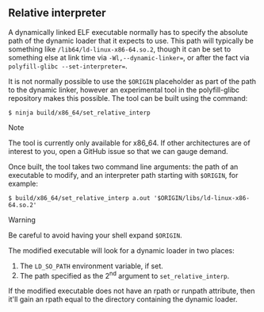 ## Relative interpreter

A dynamically linked ELF executable normally has to specify the absolute path of the dynamic loader that it expects to use. This path will typically be something like `/lib64/ld-linux-x86-64.so.2`, though it can be set to something else at link time via `-Wl,--dynamic-linker=`, or after the fact via `polyfill-glibc --set-interpreter=`.

It is not normally possible to use the `$ORIGIN` placeholder as part of the path to the dynamic linker, however an experimental tool in the polyfill-glibc repository makes this possible. The tool can be built using the command:

```
$ ninja build/x86_64/set_relative_interp
```

> [!NOTE]
> The tool is currently only available for x86_64. If other architectures are of interest to you, open a GitHub issue so that we can gauge demand.

Once built, the tool takes two command line arguments: the path of an executable to modify, and an interpreter path starting with `$ORIGIN`, for example:

```
$ build/x86_64/set_relative_interp a.out '$ORIGIN/libs/ld-linux-x86-64.so.2'
```

> [!WARNING]
> Be careful to avoid having your shell expand `$ORIGIN`.

The modified executable will look for a dynamic loader in two places:
1. The `LD_SO_PATH` environment variable, if set.
2. The path specified as the 2<sup>nd</sup> argument to `set_relative_interp`.

If the modified executable does not have an rpath or runpath attribute, then it'll gain an rpath equal to the directory containing the dynamic loader.

